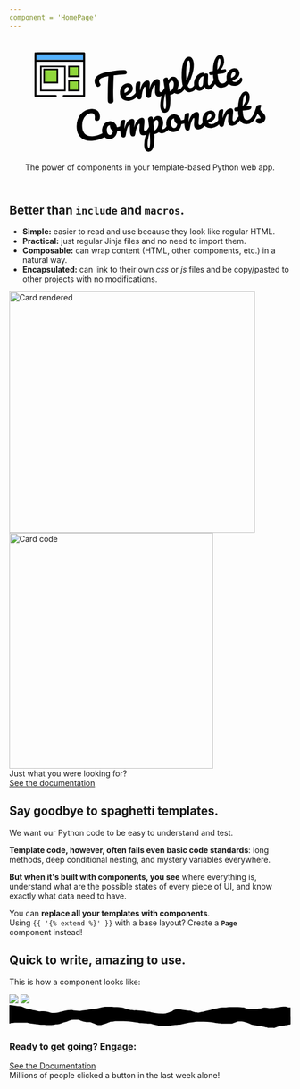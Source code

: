 ```yaml
---
component = 'HomePage'
---
```

<div id="home">
  <header id="home-header">
    <h1>
      <svg width="414" height="178" version="1.1" viewBox="0 0 109.54 47.042" xml:space="preserve" xmlns="http://www.w3.org/2000/svg"><g transform="translate(-27.312 -97.55)"> <g class="text" transform="matrix(1.0245 -.14451 .1512 .98952 -3.8249 -1.5446)"><path d="m54.697 116.6q0.54681 0.10583 0.81139 0.37041 0.28222 0.26459 0.28222 0.61736 0 0.58209-0.33514 0.84667-0.3175 0.26458-1.0231 0.21167-1.5875-0.12347-2.4871-0.15875-0.88194-0.0529-2.3283-0.0706-0.65264 3.2456-1.1994 6.5264-0.19403 1.1994-0.4057 2.7869-0.21167 1.5699-0.28222 2.54-0.03528 0.51153-0.42333 0.79375-0.38806 0.26459-0.93486 0.26459-0.58208 0-0.89958-0.28223-0.3175-0.28222-0.3175-0.74083 0-0.42333 0.12347-1.3935 0.14111-0.98778 0.3175-2.0638 0.19403-1.076 0.29986-1.8697 0.19403-1.3406 0.44097-2.6635 0.24694-1.3229 0.49389-2.5047 0.05292-0.26459 0.12347-0.59973 0.07055-0.35278 0.15875-0.77611-1.7286 0.0529-2.7164 0.28222-0.98778 0.22931-1.4111 0.65264-0.4057 0.4057-0.4057 1.0583 0 0.59972 0.35278 1.1465 0.07056 0.12347 0.07056 0.26458 0 0.33514-0.4057 0.635-0.38806 0.28222-0.81139 0.28222-0.29986 0-0.49389-0.17639-0.35278-0.29986-0.58208-0.84666-0.22931-0.56445-0.22931-1.27 0-1.4993 0.97014-2.3989 0.98778-0.91722 2.981-1.3406 2.0108-0.42334 5.1506-0.42334 1.9403 0 3.0868 0.0706 1.1642 0.0706 2.0285 0.22931z"/><path d="m59.283 127.3q0.22931 0 0.35278 0.21166 0.14111 0.21167 0.14111 0.58209 0 0.70555-0.33514 1.0936-0.65264 0.79375-1.8521 1.464-1.1818 0.67028-2.54 0.67028-1.8521 0-2.8751-1.0054t-1.0231-2.7517q0-1.2171 0.51153-2.2578 0.51153-1.0583 1.4111-1.6757 0.91722-0.61736 2.0638-0.61736 1.0231 0 1.6404 0.61736 0.61736 0.59972 0.61736 1.6404 0 1.2171-0.88194 2.099-0.86431 0.86431-2.9457 1.3758 0.44097 0.81139 1.6757 0.81139 0.79375 0 1.7992-0.54681 1.0231-0.56444 1.7639-1.464 0.21167-0.24694 0.47625-0.24694zm-4.445-2.5576q-0.65264 0-1.1113 0.75847-0.44097 0.75847-0.44097 1.8344v0.0353q1.0407-0.24694 1.6404-0.74083 0.59972-0.49389 0.59972-1.1465 0-0.33514-0.19403-0.52917-0.17639-0.21166-0.49389-0.21166z"/><path d="m59.601 131.33q-0.67028 0-0.9525-0.70556-0.26458-0.70555-0.26458-2.2578 0-2.2931 0.65264-4.3568 0.15875-0.51152 0.51153-0.74083 0.37042-0.24694 1.0231-0.24694 0.35278 0 0.49389 0.0882t0.14111 0.33514q0 0.28222-0.26458 1.27-0.17639 0.70556-0.28222 1.2347-0.10583 0.51153-0.17639 1.2876 0.47625-1.3758 1.1289-2.3283 0.67028-0.9525 1.3582-1.4111 0.70556-0.47625 1.3229-0.47625 0.61736 0 0.86431 0.28222 0.26458 0.28222 0.26458 0.8643 0 0.56445-0.33514 2.0461-0.14111 0.635-0.19403 0.9525 0.88194-2.1696 1.9579-3.1574 1.076-0.98777 2.0108-0.98777 1.1465 0 1.1465 1.1465 0 0.68792-0.38806 2.4871-0.33514 1.5346-0.33514 2.0285 0 0.70556 0.51153 0.70556 0.35278 0 0.82903-0.42334 0.49389-0.44097 1.3053-1.4111 0.21167-0.24694 0.47625-0.24694 0.22931 0 0.35278 0.21166 0.14111 0.21167 0.14111 0.58209 0 0.70555-0.33514 1.0936-0.75847 0.93486-1.6404 1.5346-0.86431 0.59973-1.9756 0.59973-0.89958 0-1.3582-0.51153-0.45861-0.52917-0.45861-1.517 0-0.49389 0.24694-1.7639 0.2293-1.1112 0.2293-1.5346 0-0.28222-0.19403-0.28222-0.2293 0-0.65264 0.59972-0.42333 0.58208-0.84667 1.5522-0.42333 0.97014-0.68792 2.0461-0.19403 0.84666-0.45861 1.1289-0.24694 0.28223-0.81139 0.28223-0.58208 0-0.88194-0.54681-0.28222-0.56444-0.28222-1.3582 0-0.67028 0.17639-1.9403 0.14111-1.1289 0.14111-1.4817 0-0.28222-0.19403-0.28222-0.26458 0-0.67028 0.635-0.40569 0.635-0.79375 1.6228-0.37042 0.98777-0.59972 1.9403-0.19403 0.82902-0.45861 1.1289-0.24694 0.28223-0.79375 0.28223z"/><path d="m80.891 127.3q0.22931 0 0.35278 0.21166 0.14111 0.21167 0.14111 0.58209 0 0.70555-0.33514 1.0936-0.75847 0.93486-1.6404 1.5346-0.86431 0.59973-1.9756 0.59973-0.93486 0-1.5169-0.67028-1.0054 0.65264-2.099 0.67028-0.22931 3.4043-1.0407 5.6797-0.81139 2.2931-2.3813 2.2931-0.9525 0-1.4111-0.68792-0.45861-0.68791-0.45861-1.905 0-1.7286 0.79375-4.0393 0.79375-2.293 2.4518-5.0624 0-2.5753-0.03528-3.5807-0.01764-0.51153 0.4057-0.81139 0.42333-0.29986 1.0583-0.29986 0.37042 0 0.52917 0.15875 0.17639 0.14111 0.19403 0.58209 0 0.44097 0.01764 0.65263 0.56444-0.70555 1.1113-1.0054 0.54681-0.3175 1.1642-0.3175 0.98778 0 1.6051 0.79375 0.635 0.79375 0.635 2.0814 0 0.93486-0.29986 1.8168-0.29986 0.88195-0.82903 1.6051 0.37042 0.10584 0.61736 0.10584 0.58208 0 1.1113-0.42334 0.52917-0.42333 1.3582-1.4111 0.21167-0.24694 0.47625-0.24694zm-6.985 2.3283q0.635-0.14111 1.1642-0.68791 0.54681-0.56445 0.86431-1.3758 0.3175-0.82903 0.3175-1.7286 0-0.52917-0.21167-0.79375-0.21167-0.28222-0.56444-0.28222-0.635 0-1.5346 1.3406-0.01764 0.77611-0.01764 2.2754 0 0.81139-0.01764 1.2524zm-3.369 7.9375q0.47625 0 0.79375-2.0814 0.3175-2.0638 0.4057-5.1506-0.75847 1.7639-1.1994 3.369-0.44097 1.6051-0.44097 2.6988 0 0.56445 0.14111 0.86431 0.12347 0.29986 0.29986 0.29986z"/><path d="m86.641 127.3q0.2293 0 0.35278 0.21166 0.14111 0.21167 0.14111 0.58209 0 0.70555-0.33514 1.0936-0.75847 0.93486-1.6581 1.5346-0.88194 0.59973-2.0108 0.59973-1.5522 0-2.3107-1.4111-0.74083-1.4111-0.74083-3.6513 0-2.1519 0.5468-4.9036 0.56444-2.7517 1.6404-4.7272 1.0936-1.9756 2.5929-1.9756 0.84667 0 1.3229 0.79375 0.49389 0.77611 0.49389 2.2401 0 2.099-1.1642 4.8683-1.1642 2.7693-3.1574 5.4857 0.12347 0.7232 0.40569 1.0407 0.28222 0.29986 0.74083 0.29986 0.7232 0 1.27-0.4057 0.54681-0.42333 1.3935-1.4288 0.21167-0.24694 0.47625-0.24694zm-2.1696-10.901q-0.4057 0-0.91722 1.464-0.51153 1.464-0.89958 3.6336-0.38806 2.1696-0.42333 4.1628 1.2524-2.0638 1.9932-4.1275 0.74083-2.0814 0.74083-3.7924 0-1.3406-0.49389-1.3406z"/><path d="m87.699 131.33q-1.0936 0-1.7463-0.79375-0.65264-0.79375-0.65264-2.0814 0-1.4111 0.65264-2.6635 0.65264-1.27 1.7286-2.0285 1.0936-0.77611 2.3107-0.77611 0.38806 0 0.51153 0.15875 0.14111 0.14111 0.2293 0.52916 0.37042-0.0705 0.77611-0.0705 0.86431 0 0.86431 0.61736 0 0.37042-0.26458 1.7639-0.4057 2.0285-0.4057 2.8222 0 0.26459 0.12347 0.42334 0.14111 0.15875 0.35278 0.15875 0.33514 0 0.81139-0.42334 0.47625-0.44097 1.2876-1.4111 0.21167-0.24694 0.47625-0.24694 0.2293 0 0.35278 0.21166 0.14111 0.21167 0.14111 0.58209 0 0.70555-0.33514 1.0936-0.7232 0.89958-1.5346 1.517-0.81139 0.61736-1.5699 0.61736-0.58208 0-1.076-0.38806-0.47625-0.40569-0.7232-1.0936-0.91722 1.4817-2.3107 1.4817zm0.635-1.7815q0.38806 0 0.74083-0.45861t0.51153-1.2171l0.65264-3.2456q-0.74083 0.0176-1.3758 0.56444-0.61736 0.52917-0.98778 1.4111-0.37042 0.88195-0.37042 1.8697 0 0.5468 0.21167 0.81138 0.22931 0.26459 0.61736 0.26459z"/><path d="m101.69 127.3q0.22931 0 0.35278 0.21166 0.14111 0.21167 0.14111 0.58209 0 0.70555-0.33514 1.0936-0.75847 0.93486-1.658 1.5346-0.89959 0.59973-2.0638 0.59973-3.5983 0-3.5983-5.0624 0-0.77611 0.05292-1.5699h-0.68792q-0.52917 0-0.7232-0.19403-0.17639-0.19403-0.17639-0.61736 0-0.98778 0.79375-0.98778h1.0054q0.29986-1.9403 0.91722-3.5454 0.61736-1.6051 1.4817-2.5576 0.88194-0.9525 1.8874-0.9525 0.74083 0 1.1642 0.65264 0.42334 0.65264 0.42334 1.6404 0 2.734-2.2931 4.7625h1.9756q0.28222 0 0.40569 0.12348 0.12347 0.12347 0.12347 0.45861 0 1.2171-1.9932 1.2171h-2.1519q-0.03528 0.88195-0.03528 1.3758 0 1.8344 0.42333 2.5753 0.44097 0.74084 1.3758 0.74084 0.75847 0 1.3406-0.45861 0.58208-0.45861 1.3758-1.3758 0.21167-0.24694 0.47625-0.24694zm-3.0868-9.772q-0.26458 0-0.59972 0.67028-0.3175 0.65263-0.61736 1.8344-0.28222 1.1642-0.47625 2.5929 1.0407-0.89958 1.5522-2.0108 0.52917-1.1289 0.52917-2.0461 0-1.0407-0.38806-1.0407z"/><path d="m107.07 127.83q0.22931 0 0.35278 0.21167 0.14111 0.21167 0.14111 0.58209 0 0.635-0.29986 1.0936-0.49389 0.75847-1.3053 1.1818-0.79375 0.42334-1.905 0.42334-1.6933 0-2.6282-1.0054-0.93486-1.0231-0.93486-2.7517 0-1.2171 0.51153-2.2578 0.51153-1.0583 1.4111-1.6757 0.91723-0.61736 2.0638-0.61736 1.0231 0 1.6404 0.61736 0.61736 0.59972 0.61736 1.6404 0 1.2171-0.88194 2.099-0.86431 0.86431-2.9633 1.3758 0.42334 0.81139 1.4288 0.81139 0.7232 0 1.1818-0.33514 0.47625-0.33514 1.0936-1.1289 0.21167-0.26459 0.47625-0.26459zm-2.8928-3.0868q-0.65264 0-1.1112 0.75847-0.44097 0.75847-0.44097 1.8344v0.0353q1.0407-0.24694 1.6404-0.74083t0.59972-1.1465q0-0.33514-0.19403-0.52917-0.17639-0.21166-0.49389-0.21166z"/></g> <g class="text" transform="matrix(1.0288 -.11045 .11829 .99399 -.32893 -4.4794)"><path d="m36.839 148.83q-2.099 0-3.6513-0.75847-1.5522-0.77611-2.3813-2.1872-0.82903-1.4111-0.82903-3.2808 0-2.5929 0.97014-4.6038 0.98778-2.0108 2.6635-3.1044 1.6757-1.1112 3.7218-1.1112 1.905 0 2.8928 0.98778 0.98778 0.97014 0.98778 2.5753 0 1.076-0.38806 1.7286-0.37042 0.65264-1.076 0.65264-0.49389 0-0.77611-0.22931-0.28222-0.2293-0.28222-0.67028 0-0.15875 0.07056-0.58208 0.10583-0.52917 0.10583-0.84667 0-1.6051-1.711-1.6051-1.1642 0-2.2225 0.75848-1.0583 0.75847-1.711 2.2401-0.65264 1.464-0.65264 3.4925 0 2.1167 1.1818 3.2808 1.1818 1.1465 3.4925 1.1465 1.1465 0 2.3107-0.28222 1.1818-0.29986 2.6106-0.89958 0.26458-0.10584 0.44097-0.10584 0.28222 0 0.42333 0.21167t0.14111 0.54681q0 1.076-1.1642 1.5875-1.2524 0.5468-2.6106 0.81139-1.3406 0.24694-2.5576 0.24694z"/><path d="m50.615 143.33q0.22931 0 0.35278 0.22931 0.12347 0.22931 0.12347 0.58208 0 0.84667-0.51153 1.0054-1.0583 0.37042-2.3283 0.42333-0.33514 1.4817-1.3229 2.3813-0.98778 0.88194-2.2401 0.88194-1.0583 0-1.8168-0.51153-0.74083-0.51153-1.1289-1.3582-0.38806-0.84667-0.38806-1.8344 0-1.3406 0.51153-2.3812 0.51153-1.0583 1.4111-1.6404 0.89958-0.59972 1.9932-0.59972 1.3406 0 2.1519 0.93486 0.82903 0.91722 0.97014 2.2754 0.82903-0.0529 1.9756-0.35278 0.14111-0.0353 0.24694-0.0353zm-5.7856 3.6336q0.56444 0 0.97014-0.45861 0.42333-0.45862 0.56444-1.3229-0.54681-0.37042-0.84667-0.97014-0.28222-0.59972-0.28222-1.27 0-0.28222 0.05292-0.56445h-0.08819q-0.70556 0-1.1818 0.68792-0.45861 0.67028-0.45861 1.905 0 0.97014 0.37042 1.4817 0.38806 0.51153 0.89958 0.51153z"/><path d="m50.827 148.83q-0.67028 0-0.9525-0.70555-0.26458-0.70556-0.26458-2.2578 0-2.2931 0.65264-4.3568 0.15875-0.51153 0.51153-0.74084 0.37042-0.24694 1.0231-0.24694 0.35278 0 0.49389 0.0882t0.14111 0.33514q0 0.28223-0.26458 1.27-0.17639 0.70556-0.28222 1.2347-0.10583 0.51152-0.17639 1.2876 0.47625-1.3758 1.1289-2.3283 0.67028-0.9525 1.3582-1.4111 0.70556-0.47625 1.3229-0.47625 0.61736 0 0.86431 0.28222 0.26458 0.28222 0.26458 0.86431 0 0.56444-0.33514 2.0461-0.14111 0.635-0.19403 0.9525 0.88194-2.1696 1.9579-3.1574t2.0108-0.98778q1.1465 0 1.1465 1.1465 0 0.68791-0.38806 2.4871-0.33514 1.5346-0.33514 2.0285 0 0.70555 0.51153 0.70555 0.35278 0 0.82903-0.42333 0.49389-0.44097 1.3053-1.4111 0.21167-0.24695 0.47625-0.24695 0.22931 0 0.35278 0.21167 0.14111 0.21167 0.14111 0.58208 0 0.70556-0.33514 1.0936-0.75847 0.93487-1.6404 1.5346-0.86431 0.59972-1.9756 0.59972-0.89958 0-1.3582-0.51153-0.45861-0.52916-0.45861-1.5169 0-0.49389 0.24694-1.7639 0.22931-1.1112 0.22931-1.5346 0-0.28222-0.19403-0.28222-0.22931 0-0.65264 0.59972-0.42333 0.58209-0.84667 1.5522-0.42333 0.97014-0.68792 2.0461-0.19403 0.84667-0.45861 1.1289-0.24694 0.28222-0.81139 0.28222-0.58208 0-0.88194-0.5468-0.28222-0.56445-0.28222-1.3582 0-0.67028 0.17639-1.9403 0.14111-1.1289 0.14111-1.4817 0-0.28222-0.19403-0.28222-0.26458 0-0.67028 0.635-0.40569 0.635-0.79375 1.6228-0.37042 0.98778-0.59972 1.9403-0.19403 0.82903-0.45861 1.1289-0.24694 0.28222-0.79375 0.28222z"/><path d="m72.117 144.81q0.22931 0 0.35278 0.21167 0.14111 0.21167 0.14111 0.58208 0 0.70556-0.33514 1.0936-0.75847 0.93487-1.6404 1.5346-0.86431 0.59972-1.9756 0.59972-0.93486 0-1.5169-0.67028-1.0054 0.65264-2.099 0.67028-0.22931 3.4043-1.0407 5.6797-0.81139 2.293-2.3813 2.293-0.9525 0-1.4111-0.68791-0.45861-0.68792-0.45861-1.905 0-1.7286 0.79375-4.0393 0.79375-2.2931 2.4518-5.0624 0-2.5753-0.03528-3.5807-0.01764-0.51153 0.40569-0.81139t1.0583-0.29986q0.37042 0 0.52917 0.15875 0.17639 0.14111 0.19403 0.58208 0 0.44097 0.01764 0.65264 0.56444-0.70556 1.1113-1.0054 0.54681-0.3175 1.1642-0.3175 0.98778 0 1.6051 0.79375 0.635 0.79375 0.635 2.0814 0 0.93486-0.29986 1.8168-0.29986 0.88194-0.82903 1.6051 0.37042 0.10583 0.61736 0.10583 0.58208 0 1.1113-0.42333 0.52917-0.42334 1.3582-1.4111 0.21167-0.24695 0.47625-0.24695zm-6.985 2.3283q0.635-0.14111 1.1642-0.68792 0.54681-0.56445 0.86431-1.3758 0.3175-0.82903 0.3175-1.7286 0-0.52916-0.21167-0.79375-0.21167-0.28222-0.56444-0.28222-0.635 0-1.5346 1.3406-0.01764 0.77611-0.01764 2.2754 0 0.81139-0.01764 1.2524zm-3.369 7.9375q0.47625 0 0.79375-2.0814 0.3175-2.0638 0.4057-5.1506-0.75847 1.7639-1.1994 3.369-0.44097 1.6051-0.44097 2.6988 0 0.56445 0.14111 0.86431 0.12347 0.29986 0.29986 0.29986z"/><path d="m80.178 143.33q0.2293 0 0.35278 0.22931 0.12347 0.22931 0.12347 0.58208 0 0.84667-0.51153 1.0054-1.0583 0.37042-2.3283 0.42333-0.33514 1.4817-1.3229 2.3813-0.98778 0.88194-2.2401 0.88194-1.0583 0-1.8168-0.51153-0.74083-0.51153-1.1289-1.3582-0.38806-0.84667-0.38806-1.8344 0-1.3406 0.51153-2.3812 0.51153-1.0583 1.4111-1.6404 0.89958-0.59972 1.9932-0.59972 1.3406 0 2.1519 0.93486 0.82903 0.91722 0.97014 2.2754 0.82903-0.0529 1.9756-0.35278 0.14111-0.0353 0.24694-0.0353zm-5.7856 3.6336q0.56444 0 0.97014-0.45861 0.42333-0.45862 0.56444-1.3229-0.5468-0.37042-0.84667-0.97014-0.28222-0.59972-0.28222-1.27 0-0.28222 0.05292-0.56445h-0.08819q-0.70556 0-1.1818 0.68792-0.45861 0.67028-0.45861 1.905 0 0.97014 0.37042 1.4817 0.38806 0.51153 0.89958 0.51153z"/><path d="m80.389 148.83q-0.67028 0-0.9525-0.70555-0.26458-0.70556-0.26458-2.2578 0-2.2931 0.65264-4.3568 0.15875-0.51153 0.51153-0.74084 0.37042-0.24694 1.0231-0.24694 0.35278 0 0.49389 0.0882t0.14111 0.33514q0 0.28223-0.26458 1.27-0.17639 0.70556-0.28222 1.2347-0.10583 0.52916-0.17639 1.3053 0.58208-1.517 1.3053-2.4694t1.4111-1.3582q0.70556-0.40569 1.2876-0.40569 1.1465 0 1.1465 1.1465 0 0.68791-0.38806 2.4871-0.33514 1.5346-0.33514 2.0285 0 0.70555 0.51153 0.70555 0.35278 0 0.82903-0.42333 0.49389-0.44097 1.3053-1.4111 0.21167-0.24695 0.47625-0.24695 0.22931 0 0.35278 0.21167 0.14111 0.21167 0.14111 0.58208 0 0.70556-0.33514 1.0936-0.75847 0.93487-1.6404 1.5346-0.86431 0.59972-1.9756 0.59972-0.89958 0-1.3582-0.51153-0.45861-0.52916-0.45861-1.5169 0-0.49389 0.24694-1.7639 0.22931-1.1112 0.22931-1.5346 0-0.28222-0.19403-0.28222-0.22931 0-0.65264 0.59972-0.4057 0.58209-0.84667 1.5522-0.42333 0.97014-0.68792 2.0461-0.19403 0.82903-0.45861 1.1289-0.24694 0.28222-0.79375 0.28222z"/><path d="m95.753 144.81q0.22931 0 0.35278 0.21167 0.14111 0.21167 0.14111 0.58208 0 0.70556-0.33514 1.0936-0.65264 0.79375-1.8521 1.464-1.1818 0.67028-2.54 0.67028-1.8521 0-2.8751-1.0054-1.0231-1.0054-1.0231-2.7517 0-1.2171 0.51153-2.2578 0.51153-1.0583 1.4111-1.6757 0.91722-0.61736 2.0638-0.61736 1.0231 0 1.6404 0.61736 0.61736 0.59972 0.61736 1.6404 0 1.2171-0.88194 2.099-0.86431 0.8643-2.9457 1.3758 0.44097 0.81139 1.6757 0.81139 0.79375 0 1.7992-0.5468 1.0231-0.56445 1.7639-1.464 0.21167-0.24695 0.47625-0.24695zm-4.445-2.5576q-0.65264 0-1.1113 0.75847-0.44097 0.75848-0.44097 1.8344v0.0353q1.0407-0.24695 1.6404-0.74084 0.59972-0.49389 0.59972-1.1465 0-0.33514-0.19403-0.52917-0.17639-0.21167-0.49389-0.21167z"/><path d="m96.07 148.83q-0.67028 0-0.9525-0.70555-0.26458-0.70556-0.26458-2.2578 0-2.2931 0.65264-4.3568 0.15875-0.51153 0.51153-0.74084 0.37042-0.24694 1.0231-0.24694 0.35278 0 0.49389 0.0882t0.14111 0.33514q0 0.28223-0.26458 1.27-0.17639 0.70556-0.28222 1.2347-0.10583 0.52916-0.17639 1.3053 0.58208-1.517 1.3053-2.4694t1.4111-1.3582q0.70555-0.40569 1.2876-0.40569 1.1465 0 1.1465 1.1465 0 0.68791-0.38806 2.4871-0.33514 1.5346-0.33514 2.0285 0 0.70555 0.51153 0.70555 0.35278 0 0.82903-0.42333 0.49389-0.44097 1.3053-1.4111 0.21166-0.24695 0.47625-0.24695 0.2293 0 0.35277 0.21167 0.14112 0.21167 0.14112 0.58208 0 0.70556-0.33514 1.0936-0.75848 0.93487-1.6404 1.5346-0.86431 0.59972-1.9756 0.59972-0.89958 0-1.3582-0.51153-0.45861-0.52916-0.45861-1.5169 0-0.49389 0.24694-1.7639 0.22931-1.1112 0.22931-1.5346 0-0.28222-0.19403-0.28222-0.22931 0-0.65264 0.59972-0.4057 0.58209-0.84667 1.5522-0.42333 0.97014-0.68792 2.0461-0.19403 0.82903-0.45861 1.1289-0.24694 0.28222-0.79375 0.28222z"/><path d="m111.43 144.81q0.22931 0 0.35278 0.21167 0.14111 0.21167 0.14111 0.58208 0 0.70556-0.33514 1.0936-0.75847 0.93487-1.658 1.5346-0.89959 0.59972-2.0638 0.59972-3.5983 0-3.5983-5.0624 0-0.77611 0.0529-1.5699h-0.68792q-0.52917 0-0.7232-0.19402-0.17639-0.19403-0.17639-0.61736 0-0.98778 0.79375-0.98778h1.0054q0.29986-1.9403 0.91723-3.5454 0.61736-1.6051 1.4817-2.5576 0.88195-0.9525 1.8874-0.9525 0.74083 0 1.1642 0.65264 0.42334 0.65264 0.42334 1.6404 0 2.734-2.2931 4.7625h1.9756q0.28222 0 0.40569 0.12347t0.12347 0.45861q0 1.2171-1.9932 1.2171h-2.152q-0.0353 0.88195-0.0353 1.3758 0 1.8344 0.42334 2.5753 0.44097 0.74083 1.3758 0.74083 0.75847 0 1.3406-0.45861 0.58208-0.45861 1.3758-1.3758 0.21167-0.24695 0.47625-0.24695zm-3.0868-9.772q-0.26458 0-0.59972 0.67028-0.3175 0.65264-0.61736 1.8344-0.28222 1.1642-0.47625 2.5929 1.0407-0.89958 1.5522-2.0108 0.52917-1.1289 0.52917-2.0461 0-1.0407-0.38806-1.0407z"/><path d="m113.78 149.22q-0.91722 0-1.4111-0.42334-0.47625-0.42333-0.47625-0.9525 0-0.45861 0.33514-0.79375t0.98778-0.33514q0.2293 0 0.52916 0.0529 0.3175 0.0353 0.47625 0.0529-0.0176-0.45861-0.21166-0.86431-0.17639-0.40569-0.45861-0.77611-0.28223-0.38806-0.52917-0.67028-0.54681 1.0407-1.0936 1.7286-0.52917 0.68792-1.1642 1.3053-0.3175 0.3175-0.67028 0.3175-0.28222 0-0.45861-0.19403-0.17639-0.21166-0.17639-0.51152 0-0.35278 0.24695-0.65264l0.2293-0.28223q0.97014-1.1994 1.464-1.9756 0.3175-0.51153 0.635-1.2171 0.33514-0.70555 0.86431-1.9226 0.33514-0.77611 1.3935-0.77611 0.49389 0 0.68792 0.0882 0.19402 0.0882 0.19402 0.28222 0 0.10583-0.0706 0.33514-0.0706 0.2293-0.19403 0.45861-0.3175 0.635-0.3175 1.076 0 0.26458 0.17639 0.58209 0.19403 0.3175 0.58208 0.79375 0.56445 0.74083 0.84667 1.27 0.29986 0.51152 0.29986 1.1289 0 0.74083-0.35278 1.4111-0.33513 0.65264-0.9525 1.0583-0.61736 0.4057-1.4111 0.4057z"/></g><g transform="matrix(.17717 0 0 .17717 27.312 96.097)"><path d="m4 12h128v112h-128z" style="fill:#fff"/><path d="m4 12h128v16h-128z" style="fill:#55b2ff"/><path d="m1.6901 127.07c-0.30731-0.12527-0.81332-0.55156-1.1244-0.94732l-0.56569-0.71956v-57.529c0-44.038 0.0741-57.691 0.31608-58.223 0.70587-1.5501-4.0276-1.4486 67.561-1.4486h65.787l0.90134 0.90182 0.90133 0.90182-0.1358 115.72-1.4672 1.468h-56.651l-0.77202-0.86452c-0.42462-0.47549-0.77203-1.1664-0.77203-1.5353 0-0.87757 0.66655-2.1461 1.3082-2.4897 0.33934-0.1817 9.2903-0.27256 26.852-0.27256h26.343v-88.681h-124.88v88.681h26.343c17.561 0 26.512 0.0909 26.852 0.27256 1.419 0.75985 1.613 3.0708 0.35689 4.2515l-0.67866 0.63796-27.958 0.0513c-15.377 0.0282-28.209-0.0513-28.516-0.17654zm128.48-106.29v-7.2798h-124.88v14.56h124.88z"/><path d="m92.311 45.905h26.316v26.316h-26.316z" style="fill:#90d73b;stroke-width:4.27;stroke:#000"/><path d="m17.147 45.887h64.319v64.319h-64.319z" style="fill:#fff;stroke-width:4.2355;stroke:#000"/><path d="m25.854 53.803h35.304v35.304h-35.304z" style="fill:#90d73b;stroke-width:4.2471;stroke:#000"/><path d="m92.311 83.873h26.316v26.316h-26.316z" style="fill:#90d73b;stroke-width:4.27;stroke:#000"/></g></g></svg>
    </h1>
    <div class="slogan">
      The power of components in your template-based
      Python&nbsp;web&nbsp;app.
    </div>
  </header>

  <section id="home-intro">
    <h2>Better than <code>include</code> and <code>macros</code>.</h2>
    <ul>
      <li>
        <b>Simple:</b>
        <span>easier to read and use because they look like regular&nbsp;HTML.</span>
      </li>
      <li>
        <b>Practical:</b>
        <span>just regular Jinja files and no need to import&nbsp;them.</span>
      </li>
      <li>
        <b>Composable:</b>
        <span>can wrap content (HTML, other components, etc.) in a natural&nbsp;way.</span>
      </li>
      <li>
        <b>Encapsulated:</b>
        <span>can link to their own <i>css</i> or <i>js</i> files and be copy/pasted to other projects with no&nbsp;modifications.</span>
    </ul>
    <div class="card">
      <picture class="card-screen">
        <source srcset="assets/images/card.webp" type="image/webp">
        <source srcset="assets/images/card.png" type="image/png">
        <img src="assets/images/card.png" alt="Card rendered" width="440" height="432">
      </picture>
      <picture class="card-code">
        <source srcset="assets/images/card-code.webp" type="image/webp">
        <source srcset="assets/images/card-code.png" type="image/png">
        <img src="assets/images/card-code.png" alt="Card code" width="365" height="422">
      </picture>
    </div>
  </section>

  <section>
    <div class="cta">
      <div class="x-small">Just what you were looking for?</div>
      <a class="button button--primary" href="/guide/">See the documentation</a>
    </div>
  </section>

  <section id="home-nopasta">
    <h2>Say goodbye to spaghetti templates.</h2>
    <div class="text">
      <p>
        We want our Python code to be easy to understand and&nbsp;test.
      </p>
      <p>
        <strong>Template code, however, often fails even basic code
        standards</strong>: long methods, deep conditional nesting,
        and mystery variables&nbsp;everywhere.
      </p>
      <p>
        <strong>But when it's built with components, you see</strong>
        where everything is, understand what are the possible states
        of every piece of UI, and know exactly what data need to&nbsp;have.
      </p>
      <p>
        You can <strong>replace all your templates with&nbsp;components</strong>.<br>
        Using <code>{{ '{% extend %}' }}</code> with a base layout?
        Create a <strong><code>Page</code></strong> component&nbsp;instead!
      </p>
    </div>
  </section>

  <section id="home-anatomy">
    <h2>Quick to write, amazing to&nbsp;use.</h2>
    <p>This is how a component looks&nbsp;like:</p>
    <div class="screen-demo">
      <picture class="code">
        <source srcset="assets/images/anatomy-code.webp"
                type="image/webp"
                media="(max-width: 939px)">
        <source srcset="assets/images/anatomy-code.png"
                type="image/png"
                media="(max-width: 939px)">
        <img src="assets/images/anatomy-code.png" />
      </picture>
      <picture class="labels">
        <source srcset="assets/images/anatomy-en.webp"
                type="image/webp"
                media="(min-width: 940px)">
        <source srcset="assets/images/anatomy-en.png"
                type="image/png"
                media="(min-width: 940px)">
        <img src="assets/images/anatomy-en.png" />
      </picture>
    </div>
    <svg class="ripped-top" preserveAspectRatio="xMinYMin" version="1.1" viewBox="0 0 1129.8 45.13" xmlns="http://www.w3.org/2000/svg">
      <path d="m0 0c10.42-.14 21 2.56 31.31 4 7.48 1 17.76.78 24.4 4.14a72.56 72.56 0 0 0 19.79 7 126.57 126.57 0 0 1 15.89 4.17c5.33 1.75 11 1.86 16.45 3.29 3 .79 5.89 1.8 8.83 2.28 6.13 1 13.22 0 19.45 0a79.2 79.2 0 0 1 15.5 1.56c4.56.87 9 2.92 13.57 4 5.27 1.2 10.57 1.19 16 1a103.19 103.19 0 0 0 15-1.62c5.08-1 9.68-3 14.75-3.94 7.7-1.37 15.12-3.34 22.81-4.86a61.69 61.69 0 0 1 12.76-1.34c1.34 0 2.75-.11 4.09 0 2.32.14 4.28 1.18 6.56 1.41 4.13.41 8.08 1.07 12.27 1.19 4.53.13 8.71 1.95 13.31 1.41 3.19-.37 6.55-1.1 9.71-1.66 6.31-1.12 12.76-1.79 19.21-2.64 10.64-1.4 21-2.62 31.6-4.56 5.62-1 11.18-2.07 16.79-3.26 3-.64 6.18-1.18 9.19-1.95s6-.89 8.8-1.6c2.93-.75 4.73-1.36 7.88-1.34h13.44c4.23 0 8.64-.36 12.86-.07 3 .22 5.79 1.29 8.83 1.44 3.89.19 7.83-.38 11.72-.13 5.44.35 10.38 1.41 15.93 1.34a28.15 28.15 0 0 1 11.53 2.6c8.38 3.44 18.11 5.55 26.69 7.56 2.15.51 4.06 0 6.21.22 2.47.22 4.71 1.2 7.17 1.44 4.64.47 9.36-.59 14 .23 4.37.77 8.67.69 13.15 1.3a116.16 116.16 0 0 0 11.63 1c3.82.15 7 1.72 10.72 2.35 4.53.77 9.2.53 13.76 1.23 2.8.43 5.43 1.3 8.22 1.7 3.86.55 7.51 1.61 11.33 2.28a215.67 215.67 0 0 0 35.39 2.93c10.26.1 18.16-2.76 27.33-6.58a26.61 26.61 0 0 1 5.38-1.46c3.52-.79 4.58-2.82 7.31-4.48 4-2.41 9.92-4 14.51-4.52 13.35-1.59 26.62 3.44 39.83 4.05 3 .14 5.26 1.09 8.16 1.26 2.26.14 4.33-.2 6.59.23 3.17.61 6 2.38 9 3.36a69.09 69.09 0 0 0 11.3 2.93c1.91.26 3.71-.14 5.66.26s3 1.1 5 1.1c4.71 0 9.34-2.31 14-2.66 6.05-.46 11.82-3.29 17.82-4.27 13.06-2.14 25.66-5.9 38.48-9.16 9.14-2.32 17.52-4.84 27.15-4.85h14.37c2.81 0 4.47-.61 7.06-1.05a51.64 51.64 0 0 1 8.89-.28q16.33 0 32.68 0c6.36 0 12.43 1.29 18.71 1.33 2.55 0 3.93-.11 6.31.92 4.24 1.82 9.49 4.12 14.14 4.36 3.53.19 5.54 1.23 9.26 1.2q10.85-.09 21.69 0c5.31 0 9.8-1.54 14.94-2.31 2.87-.44 5.68-.11 8.56-.58 2.5-.41 5.09-1.56 7.36-2 6.12-1.26 14.37-.68 20.21.71 5.55 1.33 12.41.25 18.15.29 6.32 0 11.82-2.73 18.14-2.61 3.41.07 5.83-1.12 9.13-1.26s5.74-1.36 9.09-1.34c5.67 0 12.72-1.14 18.18.29 1.37.36 2.54.73 3.93 1 1.59.32 2.33 1 3.8 1.37 2.63.64 6.41-.07 9.15-.07v36h-1129.77z" />
     </svg>
     <svg class="ripped-bottom" preserveAspectRatio="xMinYMin" version="1.1" viewBox="0 0 1131.2 47.03" xmlns="http://www.w3.org/2000/svg">
      <path d="m0 29.88c2.47-1.3 4.32-2.47 7.15-2.62 3.63-.19 7 .23 10.44-.64 6.65-1.62 14.54-.62 21.5-.62 9.77 0 19.54.09 29.31 0 4.94-.06 9.43 1.62 14.19 2.53 5.88 1.12 12.13 1.05 18.08 2.06 1.67.28 3.27.38 4.92.62s2.34 1.05 3.81 1.41 3.77-.06 5.28-.07a25.53 25.53 0 0 1 7 1c7.32 1.77 15.49 0 23 1.31 5 .9 10.48.28 15.58.28 5.49 0 11.11.39 16.57-.09 3.47-.31 6.58-1.65 9.91-2.25s6.82-.21 10.29-.9a63.32 63.32 0 0 0 12.89-4.07c5.92-2.55 12.63-4.15 18.85-5.59 4.49-1 8.14-3.75 12.58-5.08a62.7 62.7 0 0 1 17.95-2.87c5.84 0 11.82-.43 17.63 0 3.53.23 7.46 2.28 10.82 3.63a94.41 94.41 0 0 0 10.17 3.59c2.25.61 4.23.34 6.42.75 1.89.36 3.24 1.13 5.26 1.21 4.88.2 9.8-.31 14.67 0 4 .22 7.26 2.76 11 4.26 4.14 1.68 8.29 3 12.46 4.6 3.39 1.3 7.23 2.94 10.71 2.89s7.6.72 10.85-.11c3.74-.95 8-2.88 12-3.67a41.09 41.09 0 0 0 12-4.07c2.34-1.24 4.88-1.71 7.37-2.57 2.33-.8 4.82-2.33 7.28-2.67 4.16-.58 8.66-.47 12.74-1.53 5.92-1.53 12.57-1 19-1 13.68 0 27 .21 40.61 1.41 9.74.86 19.37 3 29.16 3.76a76.42 76.42 0 0 1 13.12 2.23c2.83.73 6.13.32 9.06.29 4.65-.05 8.75 1.32 13.38 1.3 1.77 0 4.47-.44 6.23-.07s3.17 1.27 5.18 1.42c3.52.27 7.12-.3 10.65-.08 2.91.19 5.45 1.36 8.3 2 6.62 1.53 13.46 2.29 19.89 4.56 6.76 2.39 14.49 2.45 21.49 3.59a40.85 40.85 0 0 0 13.25-.01c3.51-.66 7-1.41 10.55-2 3.15-.54 6.47.36 9.53-.23 5.55-1.07 11.53-2.57 17.26-2.71a54 54 0 0 0 9.66-1c4.17-.84 8.31 0 12.47-.93 11.19-2.53 22.75-4.69 33.67-7.21 5.44-1.26 11.65-1.39 17.16-2.28a85.68 85.68 0 0 1 14.49-1.59c9.25.11 18.52 0 27.77 0s17.69 1.17 26.76 1.29c8.42.12 15.66 2.83 23.74 4 2.16.31 4 0 6.2.58a22.28 22.28 0 0 0 5.85.63c3.61.12 6.63 1.34 10.4 1.32h24.78c3.66 0 7.39.21 11.05 0 5-.24 10-2.69 14.68-4.29 3.12-1.06 5.72-2.05 8.75-3.19 4.58-1.74 8.27-1.67 13.13-1.67s9.07 0 13.81 1.31c5.24 1.48 10.39 3 15.63 4.54 4.92 1.43 9.85 3.84 14.57 5.91a32.85 32.85 0 0 0 4.81 1.93c2.54.69 4.91.41 7.54.93 3.79.76 7.45 1.27 11.27 2 5.08 1 10.48.62 15.4 1.88 3.8 1 7.59 2 11.51 2.91 2.75.64 5.47 1.46 8.14 2.36 2.36.79 3.84.43 6.15.9 1.34.27 1.89 1.12 3.14 1.42 1.44.35 3.77-.06 5.28-.07h13.13c3 0 6.17.42 9-.29 3.15-.78 6.58-2.64 9.41-3.33s5.24-2.17 8.19-2.78a28.87 28.87 0 0 1 4.56-.08c2.16-.11 3.75-1.07 5.86-1.37a33.85 33.85 0 0 0 4.56-1c1.82-.48 3.42.08 5.21-.22s2.88-1.23 4.56-1.42c1.94-.22 3.69.19 5.58-.24a19.69 19.69 0 0 1 3.55-1 19.62 19.62 0 0 0 3.54-1c1.64-.37 3.41.16 5-.22s1.84-2 3.85-1.37v-32.42h-1131.15z" />
     </svg>
  </section>

  <section id="home-engage">
    <h3>Ready to get going? Engage:</h3>
    <div class="cta">
      <a class="button button--primary" href="/guide/">See the Documentation</a>
      <div class="x-small">Millions of people clicked a button in the last week alone!</div>
    </div>
  </section>
</div>
